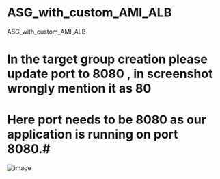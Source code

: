 # ASG_with_custom_AMI_ALB
ASG_with_custom_AMI_ALB

# In the target group creation please update port to 8080 , in screenshot wrongly mention it as 80
# Here port needs to be 8080 as our application is running on port 8080.#

![image](https://user-images.githubusercontent.com/74225291/117599866-612d3580-b168-11eb-86d6-05070d543168.png)
